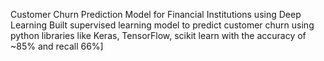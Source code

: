 
Customer Churn Prediction Model for Financial Institutions using Deep Learning
Built supervised learning model to predict customer churn using python libraries like Keras, TensorFlow, scikit learn with the accuracy of ~85% and recall 66%]
